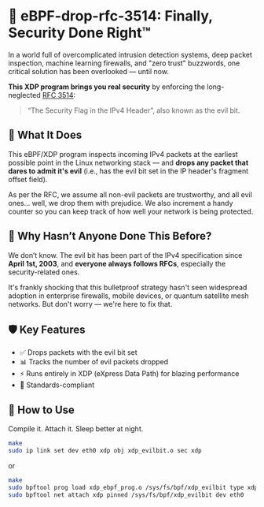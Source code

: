 # 🧅 eBPF-drop-rfc-3514: Finally, Security Done Right™

In a world full of overcomplicated intrusion detection systems, deep packet inspection, machine learning firewalls, and "zero trust" buzzwords, one critical solution has been overlooked — until now.

**This XDP program brings you real security** by enforcing the long-neglected [RFC 3514](https://datatracker.ietf.org/doc/html/rfc3514):

> “The Security Flag in the IPv4 Header”, also known as the evil bit.

## 🎯 What It Does

This eBPF/XDP program inspects incoming IPv4 packets at the earliest possible point in the Linux networking stack — and **drops any packet that dares to admit it's evil** (i.e., has the evil bit set in the IP header's fragment offset field).

As per the RFC, we assume all non-evil packets are trustworthy, and all evil ones… well, we drop them with prejudice. We also increment a handy counter so you can keep track of how well your network is being protected.

## 🤔 Why Hasn’t Anyone Done This Before?
We don’t know.
The evil bit has been part of the IPv4 specification since **April 1st, 2003**, and **everyone always follows RFCs**, especially the security-related ones.

It's frankly shocking that this bulletproof strategy hasn't seen widespread adoption in enterprise firewalls, mobile devices, or quantum satellite mesh networks. But don't worry — we're here to fix that.

## 🛡️ Key Features
* ✅ Drops packets with the evil bit set
* 📊 Tracks the number of evil packets dropped
* ⚡ Runs entirely in XDP (eXpress Data Path) for blazing performance
* 💯 Standards-compliant

## 🚀 How to Use

Compile it. Attach it. Sleep better at night.

```bash
make
sudo ip link set dev eth0 xdp obj xdp_evilbit.o sec xdp
```
or
```bash 
make
sudo bpftool prog load xdp_ebpf_prog.o /sys/fs/bpf/xdp_evilbit type xdp
sudo bpftool net attach xdp pinned /sys/fs/bpf/xdp_evilbit dev eth0
```
